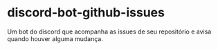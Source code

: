 # discord-bot-github-issues
Um bot do discord que acompanha as issues de seu repositório e avisa quando houver alguma mudança.
